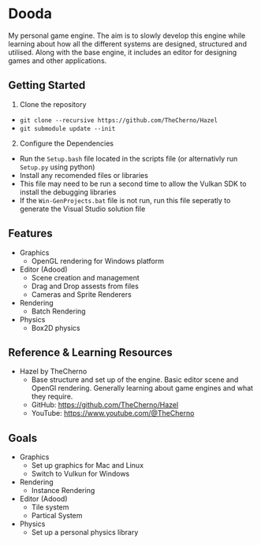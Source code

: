 # Dooda
My personal game engine. The aim is to slowly develop this engine while learning about how all the different systems are designed, structured and utilised. Along with the base engine, it includes an editor for designing games and other applications. 

## Getting Started
1. Clone the repository
  - `git clone --recursive https://github.com/TheCherno/Hazel`
  - `git submodule update --init`
2. Configure the Dependencies
  - Run the `Setup.bash` file located in the scripts file (or alternativly run `Setup.py` using python)
  - Install any recomended files or libraries
  - This file may need to be run a second time to allow the Vulkan SDK to install the debugging libraries
  - If the `Win-GenProjects.bat` file is not run, run this file seperatly to generate the Visual Studio solution file

## Features
- Graphics
  - OpenGL rendering for Windows platform
- Editor (Adood)
  - Scene creation and management
  - Drag and Drop assests from files
  - Cameras and Sprite Renderers
- Rendering
  - Batch Rendering
- Physics
  - Box2D physics

## Reference & Learning Resources
- Hazel by TheCherno 
  - Base structure and set up of the engine. Basic editor scene and OpenGl rendering. Generally learning about game engines and what they require. 
  - GitHub: https://github.com/TheCherno/Hazel 
  - YouTube: https://www.youtube.com/@TheCherno
  
## Goals
- Graphics
  - Set up graphics for Mac and Linux
  - Switch to Vulkun for Windows
- Rendering 
  - Instance Rendering
- Editor (Adood)
  - Tile system
  - Partical System
- Physics 
  - Set up a personal physics library
